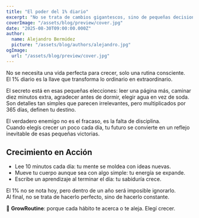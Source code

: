 ```yaml
---
title: "El poder del 1% diario"
excerpt: "No se trata de cambios gigantescos, sino de pequeñas decisiones repetidas en el tiempo. La constancia vence al talento cuando el talento no es constante."
coverImage: "/assets/blog/preview/cover.jpg"
date: "2025-08-30T09:00:00.000Z"
author:
  name: Alejandro Bermúdez
  picture: "/assets/blog/authors/alejandro.jpg"
ogImage:
  url: "/assets/blog/preview/cover.jpg"
---
```


No se necesita una vida perfecta para crecer, solo una rutina consciente.  
El 1% diario es la llave que transforma lo ordinario en extraordinario.  

El secreto está en esas pequeñas elecciones: leer una página más, caminar diez minutos extra, agradecer antes de dormir, elegir agua en vez de soda.  
Son detalles tan simples que parecen irrelevantes, pero multiplicados por 365 días, definen tu destino.  

El verdadero enemigo no es el fracaso, es la falta de disciplina.  
Cuando elegís crecer un poco cada día, tu futuro se convierte en un reflejo inevitable de esas pequeñas victorias.  

## Crecimiento en Acción

- Lee 10 minutos cada día: tu mente se moldea con ideas nuevas.  
- Mueve tu cuerpo aunque sea con algo simple: tu energía se expande.  
- Escribe un aprendizaje al terminar el día: tu sabiduría crece.  

El 1% no se nota hoy, pero dentro de un año será imposible ignorarlo.  
Al final, no se trata de hacerlo perfecto, sino de hacerlo constante.  

🌱 **GrowRoutine**: porque cada hábito te acerca o te aleja. Elegí crecer.